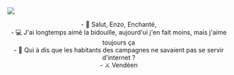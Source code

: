 
<img src="https://static1.cbrimages.com/wordpress/wp-content/uploads/2021/03/Bikini-Bottom-SpongeBob.jpg">




<p align="center">
- 👋 Salut, Enzo, Enchanté, <br>
- 💻 J'ai longtemps aimé la bidouille, aujourd'ui j'en fait moins, mais j'aime toujours ça <br>
- 🌱 Qui à dis que les habitants des campagnes ne savaient pas se servir d'internet ? <br>
- ⚔ Vendéen <br>
</p>

